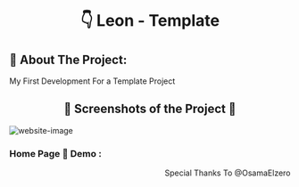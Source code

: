 <h1 align="center"> 👇 Leon - Template</h1>

<h2>📄 About The Project:</h2>
<p>My First Development For a Template Project</p>
<h2 align="center">📸 Screenshots of the Project 📸</h2>
<img src="https://i.imgur.com/4EeAV3h.png" alt="website-image">

<h3> Home Page 🏡 Demo :</h3>
<!-- <div align="center">🎁 <a href="https://ahmedmido77.github.io/Leon-Template/"> 👉 Kasper-Template</a></div> -->
<p align="right">Special Thanks To @OsamaElzero</p>
